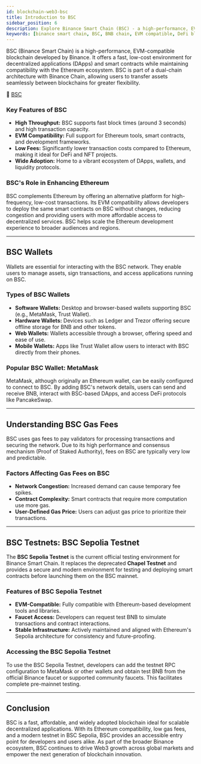 ```yaml
---
id: blockchain-web3-bsc
title: Introduction to BSC
sidebar_position: 6
description: Explore Binance Smart Chain (BSC) - a high-performance, EVM-compatible blockchain with fast transactions and low fees for DeFi and NFT applications.
keywords: [binance smart chain, BSC, BNB chain, EVM compatible, DeFi blockchain, NFT platform, binance blockchain, smart contracts]
---
```


BSC (Binance Smart Chain) is a high-performance, EVM-compatible blockchain developed by Binance. It offers a fast, low-cost environment for decentralized applications (DApps) and smart contracts while maintaining compatibility with the Ethereum ecosystem. BSC is part of a dual-chain architecture with Binance Chain, allowing users to transfer assets seamlessly between blockchains for greater flexibility.

🔗 [BSC](https://www.bnbchain.org)

### Key Features of BSC

- **High Throughput:** BSC supports fast block times (around 3 seconds) and high transaction capacity.
- **EVM Compatibility:** Full support for Ethereum tools, smart contracts, and development frameworks.
- **Low Fees:** Significantly lower transaction costs compared to Ethereum, making it ideal for DeFi and NFT projects.
- **Wide Adoption:** Home to a vibrant ecosystem of DApps, wallets, and liquidity protocols.

### BSC's Role in Enhancing Ethereum

BSC complements Ethereum by offering an alternative platform for high-frequency, low-cost transactions. Its EVM compatibility allows developers to deploy the same smart contracts on BSC without changes, reducing congestion and providing users with more affordable access to decentralized services. BSC helps scale the Ethereum development experience to broader audiences and regions.

---

## BSC Wallets

Wallets are essential for interacting with the BSC network. They enable users to manage assets, sign transactions, and access applications running on BSC.

### Types of BSC Wallets

- **Software Wallets:** Desktop and browser-based wallets supporting BSC (e.g., MetaMask, Trust Wallet).
- **Hardware Wallets:** Devices such as Ledger and Trezor offering secure offline storage for BNB and other tokens.
- **Web Wallets:** Wallets accessible through a browser, offering speed and ease of use.
- **Mobile Wallets:** Apps like Trust Wallet allow users to interact with BSC directly from their phones.

### Popular BSC Wallet: MetaMask

MetaMask, although originally an Ethereum wallet, can be easily configured to connect to BSC. By adding BSC's network details, users can send and receive BNB, interact with BSC-based DApps, and access DeFi protocols like PancakeSwap.

---

## Understanding BSC Gas Fees

BSC uses gas fees to pay validators for processing transactions and securing the network. Due to its high performance and consensus mechanism (Proof of Staked Authority), fees on BSC are typically very low and predictable.

### Factors Affecting Gas Fees on BSC

- **Network Congestion:** Increased demand can cause temporary fee spikes.
- **Contract Complexity:** Smart contracts that require more computation use more gas.
- **User-Defined Gas Price:** Users can adjust gas price to prioritize their transactions.

---

## BSC Testnets: BSC Sepolia Testnet

The **BSC Sepolia Testnet** is the current official testing environment for Binance Smart Chain. It replaces the deprecated **Chapel Testnet** and provides a secure and modern environment for testing and deploying smart contracts before launching them on the BSC mainnet.

### Features of BSC Sepolia Testnet

- **EVM-Compatible:** Fully compatible with Ethereum-based development tools and libraries.
- **Faucet Access:** Developers can request test BNB to simulate transactions and contract interactions.
- **Stable Infrastructure:** Actively maintained and aligned with Ethereum's Sepolia architecture for consistency and future-proofing.

### Accessing the BSC Sepolia Testnet

To use the BSC Sepolia Testnet, developers can add the testnet RPC configuration to MetaMask or other wallets and obtain test BNB from the official Binance faucet or supported community faucets. This facilitates complete pre-mainnet testing.

---

## Conclusion

BSC is a fast, affordable, and widely adopted blockchain ideal for scalable decentralized applications. With its Ethereum compatibility, low gas fees, and a modern testnet in BSC Sepolia, BSC provides an accessible entry point for developers and users alike. As part of the broader Binance ecosystem, BSC continues to drive Web3 growth across global markets and empower the next generation of blockchain innovation.
